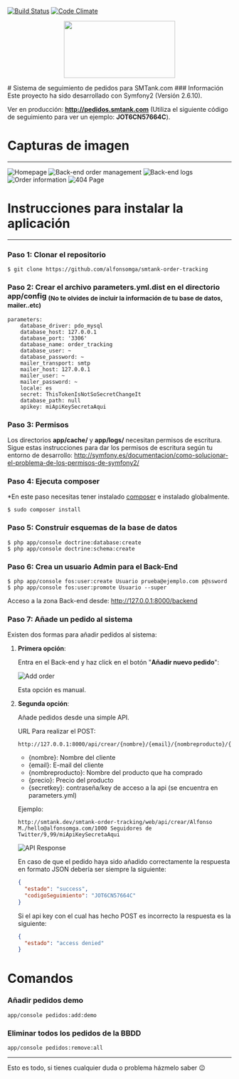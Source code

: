 [![Build Status](https://travis-ci.org/alfonsomga/smtank-order-tracking.svg?branch=master)](https://travis-ci.org/alfonsomga/smtank-order-tracking) [![Code Climate](https://codeclimate.com/github/alfonsomga/smtank-order-tracking/badges/gpa.svg)](https://codeclimate.com/github/alfonsomga/smtank-order-tracking)
<p align="center"><img width="250" height="128" src="http://i.imgur.com/AtFS9Ie.png"/></p>
# Sistema de seguimiento de pedidos para SMTank.com
### Información
Este proyecto ha sido desarrollado con Symfony2 (Versión 2.6.10).


Ver en producción: **http://pedidos.smtank.com** (Utiliza el siguiente código de seguimiento para ver un ejemplo: **JOT6CN57664C**).
# Capturas de imagen
---------------------------------

![Homepage](http://i.imgur.com/cokxVgl.png)
![Back-end order management](http://i.imgur.com/4kFHL2a.png)
![Back-end logs](http://i.imgur.com/DaPUXkz.png)
![Order information](http://i.imgur.com/Jl6UF0N.png)
![404 Page](http://i.imgur.com/BevHFhK.png)




# Instrucciones para instalar la aplicación
----------------------
### Paso 1: Clonar el repositorio
```
$ git clone https://github.com/alfonsomga/smtank-order-tracking
```
### Paso 2: Crear el archivo parameters.yml.dist en el directorio app/config <sub>(No te olvides de incluir la información de tu base de datos, mailer..etc)</sub>
```
parameters:
    database_driver: pdo_mysql
    database_host: 127.0.0.1
    database_port: '3306'
    database_name: order_tracking
    database_user: ~
    database_password: ~
    mailer_transport: smtp
    mailer_host: 127.0.0.1
    mailer_user: ~
    mailer_password: ~
    locale: es
    secret: ThisTokenIsNotSoSecretChangeIt
    database_path: null
    apikey: miApiKeySecretaAqui
```
### Paso 3: Permisos
Los directorios **app/cache/** y **app/logs/** necesitan permisos de escritura.
Sigue estas instrucciones para dar los permisos de escritura según tu entorno de desarrollo: http://symfony.es/documentacion/como-solucionar-el-problema-de-los-permisos-de-symfony2/
### Paso 4: Ejecuta composer
*En este paso necesitas tener instalado [composer](https://getcomposer.org/download/) e instalado globalmente.
```
$ sudo composer install
```
### Paso 5: Construir esquemas de la base de datos
```
$ php app/console doctrine:database:create
$ php app/console doctrine:schema:create
```
### Paso 6: Crea un usuario Admin para el Back-End
```
$ php app/console fos:user:create Usuario prueba@ejemplo.com p@ssword
$ php app/console fos:user:promote Usuario --super
```
Acceso a la zona Back-end desde: http://127.0.0.1:8000/backend
### Paso 7: Añade un pedido al sistema
Existen dos formas para añadir pedidos al sistema:

1. **Primera opción**:

    Entra en el Back-end y haz click en el botón "**Añadir nuevo pedido**":
    
    ![Add order](https://i.imgur.com/Ef7Jvlg.png)
    
    Esta opción es manual.

2. **Segunda opción**:
    
    Añade pedidos desde una simple API.
    
    URL Para realizar el POST:
    ```
    http://127.0.0.1:8000/api/crear/{nombre}/{email}/{nombreproducto}/{precio}/{secretkey}
    ```
    - {nombre}: Nombre del cliente
    - {email}: E-mail del cliente
    - {nombreproducto}: Nombre del producto que ha comprado
    - {precio}: Precio del producto
    - {secretkey}: contraseña/key de acceso a la api (se encuentra en parameters.yml)
    
    Ejemplo:
    ```
    http://smtank.dev/smtank-order-tracking/web/api/crear/Alfonso M./hello@alfonsomga.com/1000 Seguidores de Twitter/9,99/miApiKeySecretaAqui
    ```
    ![API Response](https://i.imgur.com/cgJxve7.png)
    
    En caso de que el pedido haya sido añadido correctamente la respuesta en formato JSON debería ser siempre la siguiente:
    ```json
    {
      "estado": "success",
      "codigoSeguimiento": "JOT6CN57664C"
    }
    ```
    
    Si el api key con el cual has hecho POST es incorrecto la respuesta es la siguiente:
    
    ```json
    {
      "estado": "access denied"
    }
    ```

# Comandos
### Añadir pedidos demo
```command
app/console pedidos:add:demo
```
### Eliminar todos los pedidos de la BBDD
```command
app/console pedidos:remove:all
```
----------------------
Esto es todo, si tienes cualquier duda o problema házmelo saber 😉
